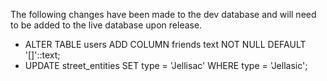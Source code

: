 The following changes have been made to the dev database and will need to be added to the live database upon release.

- ALTER TABLE users ADD COLUMN friends text NOT NULL DEFAULT '[]'::text;
- UPDATE street_entities SET type = 'Jellisac' WHERE type = 'Jellasic';